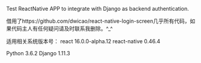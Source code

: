 

Test ReactNative APP to integrate with Django as backend authentication.

借用了https://github.com/dwicao/react-native-login-screen几乎所有代码，如果代码主人有任何疑问请及时联系我删除。^_^


适用相关系统版本号：
react           16.0.0-alpha.12
react-native    0.46.4

Python          3.6.2
Django          1.11.3
